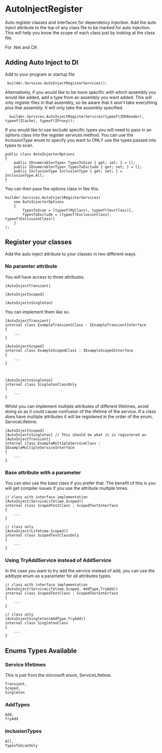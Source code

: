 # AutoInjectRegister
Auto register classes and interfaces for dependency injection. Add the auto inject attribute to the top of any class file to be marked for auto injection. This will help you know the scope of each class just by looking at the class file.

For .Net and C#.

## Adding Auto Inject to DI
Add to your program or startup file

  ```c-sharp
   builder.Services.AutoInjectRegisterServices();
  ```

Alternatively, if you would like to be more specific with which assembly you would like added, add a type from an assembly you want added. This will only register files in that assembly, so be aware that it won't take everything plus that assembly. It will only take the assembly specified.

 ```c-sharp
   builder.Services.AutoInjectRegisterServices(typeof(IDbReader), typeof(ICache), typeof(IProxy));
  ```

If you would like to use exclude specific types you will need to pass in an options class into the register services method. You can use the InclusionType enum to specify you want to ONLY use the types passed into types to scan.

```c-sharp
public class AutoInjectorOptions
{
    public IEnumerable<Type> TypesToScan { get; set; } = [];
    public IEnumerable<Type> TypesToExclude { get; set; } = [];
    public InclusionType InclusionType { get; set; } = InclusionType.All;
}
```

You can then pass the options class in like this.

```c-sharp
builder.Services.AutoInjectRegisterServices(
    new AutoInjectorOptions 
    {
        TypesToScan = [typeof(MyClass), typeof(YourClass)],
        TypesToExclude = [typeof(ExclusionClass), typeof(ExclusionClass)] 
    }
);
```

## Register your classes
Add the auto inject attribute to your classes in two different ways.

### No paramter attribute
You will have access to three attributes.

```c-sharp  
[AutoInjectTransient]

[AutoInjectScoped]

[AutoInjectsSingleton]
```

You can implement them like so.

```c-sharp  
[AutoInjectTransient]
internal class ExampleTransientClass : IExampleTransientInterface
{
    ...
}

[AutoInjectScoped]
internal class ExampleScopedClass : IExampleScopedInterface
{
    ...
}

    
    
[AutoInjectsSingleton]
internal class SingletonClassOnly
{
    ...
}
```

Whilst you can implement multiple attributes of different lifetimes, avoid doing so as it could cause confusion of the lifetime of the service. If a class does have multiple attributes it will be registered in the order of the enum, ServiceLifetime. 

```c-sharp  
[AutoInjectScoped]
[AutoInjectsSingleton] // This should be what it is registered as
[AutoInjectTransient]
internal class ExampleMultipleServiceClass : IExampleMultipleServiceInterface
{
    ...
}
```


### Base attribute with a parameter
You can also use the base class if you prefer that. The benefit of this is you will get compiler issues if you use the attribute multiple times.

```c-sharp
// class with interface implementation
[AutoInject(ServiceLifetime.Scoped)]
internal class ScopedTestClass : ScopedTestInterface
{
    ...
}

// class only
[AutoInject(Lifetime.Scoped)]
internal class ScopedTestClassOnly
{
    ...
}
```

### Using TryAddService instead of AddService
In the case you want to try add the service instead of add, you can use the addtype enum as a parameter for all attributes types.

```c-sharp
// class with interface implementation
[AutoInject(ServiceLifetime.Scoped, AddType.TryAdd)]
internal class ScopedTestClass : ScopedTestInterface
{
    ...
}

// class only
[AutoInjectSingleton(AddType.TryAdd)]
internal class SingletonClass
{
    ...
}
```

## Enums Types Available

### Service lifetimes
This is just from the microsoft enum, ServiceLifetime.

```c-sharp
Transient,
Scoped,
Singleton
```

### AddTypes

```c-sharp
Add,
TryAdd
```

### InclusionTypes

```c-sharp
All,
TypesToScanOnly
```
